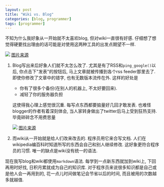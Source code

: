 ```yaml
---
layout: post
title: "Wiki vs. Blog"
categories: [blog, programmer]
tags: [programmer]
---
```


不知为什么我好象从一开始就不太喜欢blog, 但对wiki一直很有好感. 
仔细想了想觉得硬要找出理由的话可能是对使用这两种工具的出发点期望不一样.

![](http://www.kaushik.net/avinash/wp-content/uploads/2007/08/to_blog_or_not_to_blog.jpg)
[图片来源](http://www.kaushik.net)
   
1. Blog写出来后好象人们就不太怎么改了. 
    尤其是有了RSS和`ping_google()`以后, 你点击下"发表"的按钮后, 
    马上文章就被传播到各个rss feeder那里去了. 
    即使你修改了文章中的错字, 也有无数版本流传在外. 
    这样的好处是

    * 你有了很多个备份(在别人的机器上, 不太好要回来). 
    * 减轻了你的服务器负担

    这使得我心理上感觉很沉重. 每写点东西都要掂量好几回才敢发表. 
    也难怪blogger的作者有着深刻体会, 当人家转身做出了twitter后马上受到狂热支持. 
    毕竟碎碎念不用费思量 

    ![](https://sites.google.com/site/c2teckoo/website/images/wiki-collect.jpg)
    [图片来源](http://www.iesdolmendesoto.org/wiki/index.php/Wiki._Una_herramienta_para_el_trabajo_colaborativo)

1. 而wiki从一开始就是给人们改来改去的. 程序员用它来合写文档. 
人们在wikipedia编百科时知道所写的东西会自己和别人继续修改. 这好象更符合程序员的习惯.
唯一的缺点是wiki没有统一的语法. 

现在我写blog和wiki都使用`markdown`语法. 每学到一点新东西就加到wiki上, 下回再用时好找, 日积月累就成为自己的知识库. 
对于程序员来说很多知识都是自己或是他人会一再用到的, 花一点儿时间做笔记会节省以后的时间, 而且被用的次数越多就越值.


